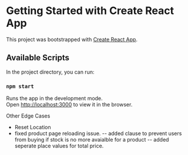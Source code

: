 # Getting Started with Create React App

This project was bootstrapped with [Create React App](https://github.com/facebook/create-react-app).

## Available Scripts

In the project directory, you can run:

### `npm start`

Runs the app in the development mode.\
Open [http://localhost:3000](http://localhost:3000) to view it in the browser.


Other Edge Cases
- Reset Location
- fixed product page reloading issue.
-- added clause to prevent users from buying if stock is no more avaialble for a product
-- added seperate place values for total price.


<!-- work on the popup for product and cart page -->

<!-- CODE ADD TO CART POPUP and remove popup -->
<!-- - Set Limit according to stock -->
<!-- whenevr item is added to cart it should show added to cart....

but if the mno more stock it should show no more stock
 -->
 <!-- reduce the font size of the cart icon by a px -->
<!-- add hover to everylink where it needs to be on devices that support hover -->
<!-- Check on mobile if there's enough space when at bottom -->
<!-- whenever you add to cart or when product is out of stock, let the popup show -->
<!-- Insert a logo in the head tag -->
<!-- Change the Theme colour to fit the app -->
<!-- The serach bar should be able to work everywhere else too -->
<!-- SHould be able to saerch from every page -->
<!-- Check for stcoks too when adding -->